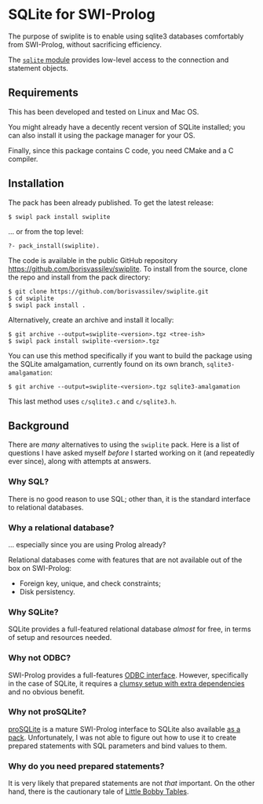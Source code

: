 # SQLite for SWI-Prolog
The purpose of swiplite is to enable using sqlite3
databases comfortably from SWI-Prolog, without sacrificing
efficiency.

The [`sqlite` module](prolog/sqlite.pl) provides low-level
access to the connection and statement objects.

## Requirements
This has been developed and tested on Linux and Mac OS.

You might already have a decently recent version of SQLite
installed; you can also install it using the package manager
for your OS.

Finally, since this package contains C code, you need CMake
and a C compiler.

## Installation
The pack has been already published. To get the latest release:
```
$ swipl pack install swiplite
```

... or from the top level:
```
?- pack_install(swiplite).
```

The code is available in the public GitHub repository
<https://github.com/borisvassilev/swiplite>.
To install from the source, clone the repo and install
from the pack directory:
```
$ git clone https://github.com/borisvassilev/swiplite.git
$ cd swiplite
$ swipl pack install .
```

Alternatively, create an archive and install it locally:
```
$ git archive --output=swiplite-<version>.tgz <tree-ish>
$ swipl pack install swiplite-<version>.tgz
```

You can use this method specifically if you want to build the
package using the SQLite amalgamation, currently found on its
own branch, `sqlite3-amalgamation`:
```
$ git archive --output=swiplite-<version>.tgz sqlite3-amalgamation
```

This last method uses `c/sqlite3.c` and `c/sqlite3.h`.

## Background
There are _many_ alternatives to using the `swiplite` pack.
Here is a list of questions I have asked myself _before_
I started working on it (and repeatedly ever since), along
with attempts at answers.

### Why SQL?
There is no good reason to use SQL; other than, it is the
standard interface to relational databases.

### Why a relational database?
... especially since you are using Prolog already?

Relational databases come with features that are not available
out of the box on SWI-Prolog:
  * Foreign key, unique, and check constraints;
  * Disk persistency.

### Why SQLite?
SQLite provides a full-featured relational database _almost_
for free, in terms of setup and resources needed.

### Why not ODBC?
SWI-Prolog provides a full-features [ODBC interface](https://www.swi-prolog.org/pldoc/doc_for?object=section(%27packages/odbc.html%27)).
However, specifically in the case of SQLite, it requires a
[clumsy setup with extra dependencies](https://swi-prolog.discourse.group/t/connecting-to-sqlite3-with-odbc-choosing-a-database-file/6387?u=boris)
and no obvious benefit.

### Why not proSQLite?
[proSQLite](https://stoics.org.uk/~nicos/sware/prosqlite/)
is a mature SWI-Prolog interface to SQLite also available
[as a pack](https://www.swi-prolog.org/pack/list?p=prosqlite).
Unfortunately, I was not able to figure out how to use it to
create prepared statements with SQL parameters and bind values
to them.

### Why do you need prepared statements?
It is very likely that prepared statements are not _that_
important. On the other hand, there is the cautionary tale
of [Little Bobby Tables](https://xkcd.com/327/).
